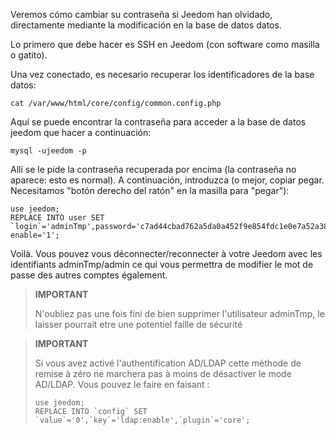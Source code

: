Veremos cómo cambiar su contraseña si Jeedom
han olvidado, directamente mediante la modificación en la base de datos
datos.

Lo primero que debe hacer es SSH en Jeedom (con
software como masilla o gatito).

Una vez conectado, es necesario recuperar los identificadores de la base
datos:

``` {.bash}
cat /var/www/html/core/config/common.config.php
```

Aquí se puede encontrar la contraseña para acceder a la base de datos
jeedom que hacer a continuación:

``` {.bash}
mysql -ujeedom -p
```

Allí se le pide la contraseña recuperada por encima (la contraseña
no aparece: esto es normal). A continuación, introduzca (o mejor,
copiar pegar. Necesitamos "botón derecho del ratón" en la masilla para "pegar"):

``` {.bash}
use jeedom;
REPLACE INTO user SET `login`='adminTmp',password='c7ad44cbad762a5da0a452f9e854fdc1e0e7a52a38015f23f3eab1d80b931dd472634dfac71cd34ebc35d16ab7fb8a90c81f975113d6c7538dc69dd8de9077ec',profils='admin', enable='1';
```

Voilà. Vous pouvez vous déconnecter/reconnecter à votre Jeedom avec les
identifiants adminTmp/admin ce qui vous permettra de modifier le mot de
passe des autres comptes également.

>**IMPORTANT**
>
>N'oubliez pas une fois fini de bien supprimer l'utilisateur adminTmp, le laisser pourrait etre une potentiel faille de sécurité

>**IMPORTANT**
>
> Si vous avez activé l'authentification AD/LDAP cette méthode de remise à zéro ne marchera pas à moins de désactiver le mode AD/LDAP. Vous pouvez le faire en faisant : 
>``` {.bash}
>use jeedom;
>REPLACE INTO `config` SET `value`='0',`key`='ldap:enable',`plugin`='core';
>```
